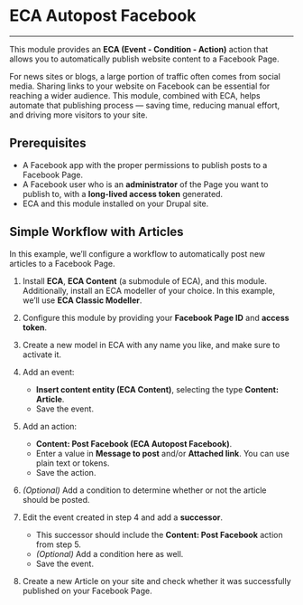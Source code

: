 # ECA Autopost Facebook

---

This module provides an **ECA (Event - Condition - Action)** action that allows you to automatically publish website content to a Facebook Page.

For news sites or blogs, a large portion of traffic often comes from social media. Sharing links to your website on Facebook can be essential for reaching a wider audience. This module, combined with ECA, helps automate that publishing process — saving time, reducing manual effort, and driving more visitors to your site.

## Prerequisites

* A Facebook app with the proper permissions to publish posts to a Facebook Page.
* A Facebook user who is an **administrator** of the Page you want to publish to, with a **long-lived access token** generated.
* ECA and this module installed on your Drupal site.

## Simple Workflow with Articles

In this example, we’ll configure a workflow to automatically post new articles to a Facebook Page.

1. Install **ECA**, **ECA Content** (a submodule of ECA), and this module.
   Additionally, install an ECA modeller of your choice. In this example, we’ll use **ECA Classic Modeller**.
2. Configure this module by providing your **Facebook Page ID** and **access token**.
3. Create a new model in ECA with any name you like, and make sure to activate it.
4. Add an event:

   * **Insert content entity (ECA Content)**, selecting the type **Content: Article**.
   * Save the event.
5. Add an action:

   * **Content: Post Facebook (ECA Autopost Facebook)**.
   * Enter a value in **Message to post** and/or **Attached link**. You can use plain text or tokens.
   * Save the action.
6. *(Optional)* Add a condition to determine whether or not the article should be posted.
7. Edit the event created in step 4 and add a **successor**.

   * This successor should include the **Content: Post Facebook** action from step 5.
   * *(Optional)* Add a condition here as well.
   * Save the event.
8. Create a new Article on your site and check whether it was successfully published on your Facebook Page.
